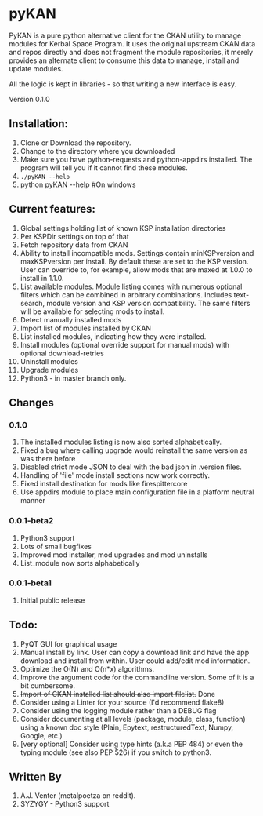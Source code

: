 # pyKAN
PyKAN is a pure python alternative client for the CKAN utility to manage modules for Kerbal Space Program.
It uses the original upstream CKAN data and repos directly and does not fragment the module repositories,
it merely provides an alternate client to consume this data to manage, install and update modules.

All the logic is kept in libraries - so that writing a new interface is easy.

Version 0.1.0

## Installation:
1. Clone or Download the repository.
2. Change to the directory where you downloaded
3. Make sure you have python-requests and python-appdirs installed. The program will tell you if it cannot find these modules.
4. `./pyKAN --help`
5.   python pyKAN --help #On windows


## Current features:
1. Global settings holding list of known KSP installation directories
2. Per KSPDir settings on top of that
3. Fetch repository data from CKAN
4. Ability to install incompatible mods. Settings contain minKSPversion and maxKSPversion per install. By default these are set to the KSP version. User can override to, for example, allow mods that are maxed at 1.0.0 to install in 1.1.0.
5. List available modules. Module listing comes with numerous optional filters which can be combined in arbitrary combinations. Includes text-search, module version and KSP version compatibility. The same filters will be available for selecting mods to install.
6. Detect manually installed mods
7. Import list of modules installed by CKAN
8. List installed modules, indicating how they were installed. 
9. Install modules (optional override support for manual mods) with optional download-retries
10. Uninstall modules
11. Upgrade modules
12. Python3 - in master branch only.

## Changes
### 0.1.0
1. The installed modules listing is now also sorted alphabetically.
2. Fixed a bug where calling upgrade would reinstall the same version as was there before
3. Disabled  strict mode JSON to deal with the bad json in .version files.
4. Handling of 'file' mode install sections now work correctly. 
5. Fixed install destination for mods like firespittercore
6. Use appdirs module to place main configuration file in a platform neutral manner

### 0.0.1-beta2
1. Python3 support
2. Lots of small bugfixes
3. Improved mod installer, mod upgrades and mod uninstalls
4. List_module now sorts alphabetically

### 0.0.1-beta1
1. Initial public release


## Todo:
1. PyQT GUI for graphical usage
2. Manual install by link. User can copy a download link and have the app download and install from within. User could add/edit mod information.
3. Optimize the O(N) and O(n*x) algorithms.
4. Improve the argument code for the commandline version. Some of it is a bit cumbersome.
5. ~~Import of CKAN installed list should also import filelist.~~ Done
6. Consider using a Linter for your source (I'd recommend flake8)
7. Consider using the logging module rather than a DEBUG flag
8. Consider documenting at all levels (package, module, class, function) using a known doc style (Plain, Epytext, restructuredText, Numpy, Google, etc.)
9. [very optional] Consider using type hints (a.k.a PEP 484) or even the typing module (see also PEP 526) if you switch to python3.

## Written By
1. A.J. Venter (metalpoetza on reddit).
2. SYZYGY - Python3 support



